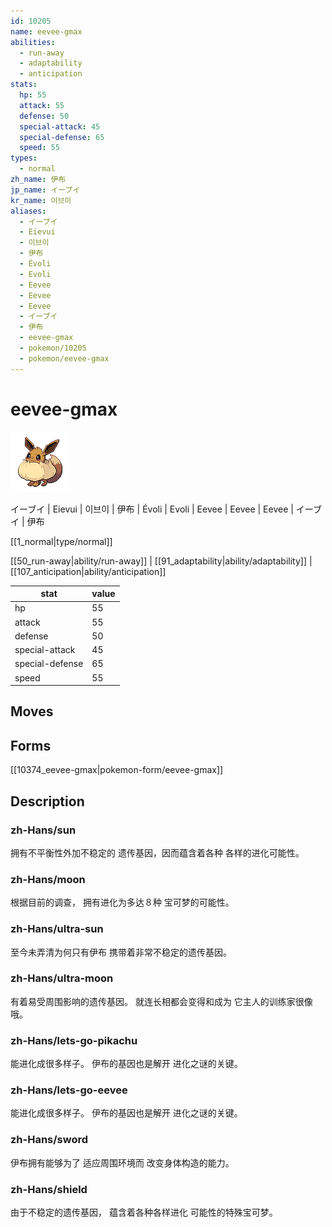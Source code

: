 ```yaml
---
id: 10205
name: eevee-gmax
abilities:
  - run-away
  - adaptability
  - anticipation
stats:
  hp: 55
  attack: 55
  defense: 50
  special-attack: 45
  special-defense: 65
  speed: 55
types:
  - normal
zh_name: 伊布
jp_name: イーブイ
kr_name: 이브이
aliases:
  - イーブイ
  - Eievui
  - 이브이
  - 伊布
  - Évoli
  - Evoli
  - Eevee
  - Eevee
  - Eevee
  - イーブイ
  - 伊布
  - eevee-gmax
  - pokemon/10205
  - pokemon/eevee-gmax
---
```

# eevee-gmax

![](https://raw.githubusercontent.com/PokeAPI/sprites/master/sprites/pokemon/10205.png)

イーブイ | Eievui | 이브이 | 伊布 | Évoli | Evoli | Eevee | Eevee | Eevee | イーブイ | 伊布

[[1_normal|type/normal]]

[[50_run-away|ability/run-away]] | [[91_adaptability|ability/adaptability]] | [[107_anticipation|ability/anticipation]]

|stat|value|
|---|---|
|hp|55|
|attack|55|
|defense|50|
|special-attack|45|
|special-defense|65|
|speed|55|


## Moves



## Forms



[[10374_eevee-gmax|pokemon-form/eevee-gmax]]

## Description

### zh-Hans/sun

拥有不平衡性外加不稳定的
遗传基因，因而蕴含着各种
各样的进化可能性。

### zh-Hans/moon

根据目前的调查，
拥有进化为多达８种
宝可梦的可能性。

### zh-Hans/ultra-sun

至今未弄清为何只有伊布
携带着非常不稳定的遗传基因。

### zh-Hans/ultra-moon

有着易受周围影响的遗传基因。
就连长相都会变得和成为
它主人的训练家很像哦。

### zh-Hans/lets-go-pikachu

能进化成很多样子。
伊布的基因也是解开
进化之谜的关键。

### zh-Hans/lets-go-eevee

能进化成很多样子。
伊布的基因也是解开
进化之谜的关键。

### zh-Hans/sword

伊布拥有能够为了
适应周围环境而
改变身体构造的能力。

### zh-Hans/shield

由于不稳定的遗传基因，
蕴含着各种各样进化
可能性的特殊宝可梦。

